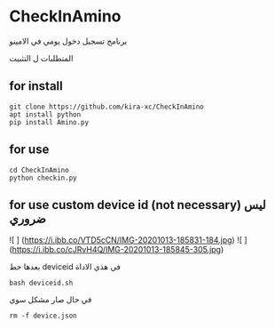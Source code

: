# CheckInAmino

برنامج تسجيل دخول يومي في الامينو 

المتطلبات ل التثبيت 

## for install 
```
git clone https://github.com/kira-xc/CheckInAmino
apt install python
pip install Amino.py
```
## for use
```
cd CheckInAmino
python checkin.py
```

## for use custom device id (not necessary) ليس ضروري
![ ] 
(https://i.ibb.co/VTD5cCN/IMG-20201013-185831-184.jpg)
![ ]
(https://i.ibb.co/cJRvH4Q/IMG-20201013-185845-305.jpg)

بعدها حط deviceid في هذي الاداة
```
bash deviceid.sh
```

في حال صار مشكل سوي 

```
rm -f device.json
```
